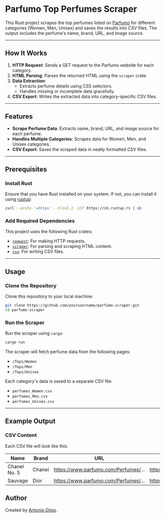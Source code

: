 
# Parfumo Top Perfumes Scraper

This Rust project scrapes the top perfumes listed on [Parfumo](https://www.parfumo.com) for different categories (Women, Men, Unisex) and saves the results into CSV files. The output includes the perfume's name, brand, URL, and image source.

---

## How It Works

1. **HTTP Request**: Sends a GET request to the Parfumo website for each category.
2. **HTML Parsing**: Parses the returned HTML using the `scraper` crate.
3. **Data Extraction**:
   - Extracts perfume details using CSS selectors.
   - Handles missing or incomplete data gracefully.
4. **CSV Export**: Writes the extracted data into category-specific CSV files.


---

## Features

- **Scrape Perfume Data**: Extracts name, brand, URL, and image source for each perfume.
- **Handles Multiple Categories**: Scrapes data for Women, Men, and Unisex categories.
- **CSV Export**: Saves the scraped data in neatly formatted CSV files.

---

## Prerequisites

### Install Rust
Ensure that you have Rust installed on your system. If not, you can install it using [rustup](https://rustup.rs/):
```bash
curl --proto '=https' --tlsv1.2 -sSf https://sh.rustup.rs | sh
```

### Add Required Dependencies
This project uses the following Rust crates:
- [`reqwest`](https://crates.io/crates/reqwest): For making HTTP requests.
- [`scraper`](https://crates.io/crates/scraper): For parsing and scraping HTML content.
- [`csv`](https://crates.io/crates/csv): For writing CSV files.

---

## Usage

### Clone the Repository
Clone this repository to your local machine:
```bash
git clone https://github.com/yourusername/parfumo-scraper.git
cd parfumo-scraper
```

### Run the Scraper
Run the scraper using `cargo`:
```bash
cargo run
```

The scraper will fetch perfume data from the following pages:
- `/Tops/Women`
- `/Tops/Men`
- `/Tops/Unisex`

Each category's data is saved to a separate CSV file:
- `perfumes_Women.csv`
- `perfumes_Men.csv`
- `perfumes_Unisex.csv`

---

## Example Output

### CSV Content
Each CSV file will look like this:

| Name              | Brand          | URL                                  | Image                          |
|--------------------|----------------|--------------------------------------|--------------------------------|
| Chanel No. 5       | Chanel         | https://www.parfumo.com/Perfumes/... | https://imageurl.com/...       |
| Sauvage            | Dior           | https://www.parfumo.com/Perfumes/... | https://imageurl.com/...       |

## Author

Created by [Antonio Djigo](https://x.com/brownio_).
